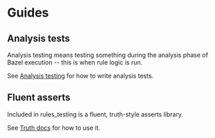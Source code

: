 # Guides

## Analysis tests

Analysis testing means testing something during the analysis phase of Bazel
execution -- this is when rule logic is run.

See [Analysis testing](analysis_tests.md) for how to write analysis tests.

## Fluent asserts

Included in rules_testing is a fluent, truth-style asserts library.

See [Truth docs](truth.md) for how to use it.
